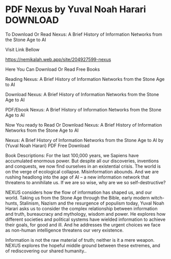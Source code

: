 # PDF Nexus by Yuval Noah Harari DOWNLOAD

To Download Or Read Nexus: A Brief History of Information Networks from the Stone Age to AI

Visit Link Bellow

https://nemikalah.web.app/site/204927599-nexus

Here You Can Download Or Read Free Books

Reading Nexus: A Brief History of Information Networks from the Stone Age to AI

Download Nexus: A Brief History of Information Networks from the Stone Age to AI

PDF/Ebook Nexus: A Brief History of Information Networks from the Stone Age to AI

Now You ready to Read Or Download Nexus: A Brief History of Information Networks from the Stone Age to AI

Nexus: A Brief History of Information Networks from the Stone Age to AI by (Yuval Noah Harari) PDF Free Download


Book Descriptions:
For the last 100,000 years, we Sapiens have accumulated enormous power. But despite all our discoveries, inventions and conquests, we now find ourselves in an existential crisis. The world is on the verge of ecological collapse. Misinformation abounds. And we are rushing headlong into the age of AI – a new information network that threatens to annihilate us. If we are so wise, why are we so self-destructive?

NEXUS considers how the flow of information has shaped us, and our world. Taking us from the Stone Age through the Bible, early modern witch-hunts, Stalinism, Nazism and the resurgence of populism today, Yuval Noah Harari asks us to consider the complex relationship between information and truth, bureaucracy and mythology, wisdom and power. He explores how different societies and political systems have wielded information to achieve their goals, for good and ill. And he addresses the urgent choices we face as non-human intelligence threatens our very existence.

Information is not the raw material of truth; neither is it a mere weapon. NEXUS explores the hopeful middle ground between these extremes, and of rediscovering our shared humanity..
